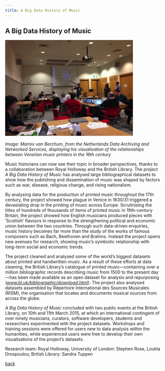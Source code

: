 ```yaml
---
title: A Big Data History of Music
---
```


## A Big Data History of Music

![Image: Marnix van Berchum, from the Netherlands Data Archiving and Networked Services, displaying his visualisation of the relationships between Venetian music printers in the 16th century](Images/25.jpg)

_Image: Marnix van Berchum, from the Netherlands Data Archiving and Networked Services, displaying his visualisation of the relationships between Venetian music printers in the 16th century_

Music historians can now see their topic in broader perspectives, thanks to a collaboration between Royal Holloway and the British Library. The project _A Big Data History of Music_ has analysed large bibliographical datasets to show how the publishing and dissemination of music was shaped by factors such as war, disease, religious change, and rising nationalism. 

By analysing data for the production of printed music throughout the 17th century, the project showed how plague in Venice in 1630/31 triggered a devastating drop in the printing of music across Europe. Scrutinising the titles of hundreds of thousands of items of printed music in 19th-century Britain, the project showed how English musicians produced pieces with ‘Scottish’ flavours in response to the strengthening political and economic union between the two countries. Through such data-driven enquiries, music history becomes far more than the study of the works of famous composers such as Bach, Beethoven and Brahms. Instead the project opens new avenues for research, showing music’s symbiotic relationship with long-term social and economic trends. 

The project cleaned and analysed some of the world’s biggest datasets about printed and handwritten music. As a result of these efforts at data cleaning, the British Library’s catalogue of printed music—containing over a million bibliographic records describing music from 1500 to the present day—has been made available as an open dataset for analysis and repurposing (*www.bl.uk/bibliographic/download.html*). The project also analysed datasets assembled by Répertoire International des Sources Musicales (RISM), the organisation that locates and documents musical sources from across the globe. 

_A Big Data History of Music_ concluded with two public events at the British Library, on 10th and 11th March 2015, at which an international contingent of over ninety musicians, curators, software developers, students and researchers experimented with the project datasets. Workshops and training sessions were offered for users new to data analysis within the humanities, while experienced users were free to develop their own visualisations of the project’s datasets.

Research team: Royal Holloway, University of London: Stephen Rose, Loukla Drospoulou; British Library: Sandra Tuppen

[back](../)